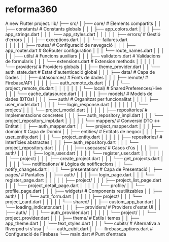 # reforma360

A new Flutter project.
lib/
├── src/
│   ├── core/                  # Elements compartits
│   │   ├── constants/         # Constants globals
│   │   │   ├── app_colors.dart
│   │   │   ├── app_strings.dart
│   │   │   └── app_styles.dart
│   │   │
│   │   ├── errors/            # Gestió d'errors
│   │   │   ├── exceptions.dart
│   │   │   └── failures.dart  
│   │   │
│   │   ├── routes/            # Configuració de navegació
│   │   │   ├── app_router.dart  # GoRouter configuration
│   │   │   └── route_names.dart
│   │   │
│   │   ├── utils/             # Funcions auxiliars
│   │   │   ├── validators.dart # Validacions de formularis
│   │   │   └── extensions.dart # Extension methods
│   │   │
│   │   └── providers/         # Providers globals
│   │       ├── theme_provider.dart
│   │       └── auth_state.dart # Estat d'autenticació global
│   │
│   ├── data/                  # Capa de Dades
│   │   ├── datasources/       # Fonts de dades
│   │   │   ├── remote/        # Firebase/API
│   │   │   │   ├── auth_remote_ds.dart
│   │   │   │   └── project_remote_ds.dart
│   │   │   │
│   │   │   └── local/         # SharedPreferences/Hive
│   │   │       └── cache_datasource.dart
│   │   │
│   │   ├── models/            # Models de dades (DTOs)
│   │   │   ├── auth/          # Organitzat per funcionalitat
│   │   │   │   ├── user_model.dart
│   │   │   │   └── login_response.dart
│   │   │   │
│   │   │   └── project/
│   │   │       └── project_model.dart
│   │   │
│   │   ├── repositories/      # Implementacions concretes
│   │   │   ├── auth_repository_impl.dart
│   │   │   └── project_repository_impl.dart
│   │   │
│   │   └── mappers/           # Conversió DTO ↔ Entitat
│   │       ├── auth_mapper.dart
│   │       └── project_mapper.dart
│   │
│   ├── domain/                # Capa de Domini
│   │   ├── entities/          # Entitats de negoci
│   │   │   ├── user_entity.dart
│   │   │   └── project_entity.dart
│   │   │
│   │   ├── repositories/      # Interfícies abstractes
│   │   │   ├── auth_repository.dart
│   │   │   └── project_repository.dart
│   │   │
│   │   ├── usecases/          # Casos d'ús
│   │   │   ├── auth/
│   │   │   │   ├── login_user.dart
│   │   │   │   └── register_user.dart
│   │   │   │
│   │   │   └── project/
│   │   │       ├── create_project.dart
│   │   │       └── get_projects.dart
│   │   │
│   │   └── notifications/     # Lògica de notificacions
│   │       └── notify_changes.dart
│   │
│   └── presentation/          # Capa de Presentació
│       ├── pages/             # Pantalles
│       │   ├── auth/
│       │   │   ├── login_page.dart
│       │   │   └── register_page.dart
│       │   │
│       │   ├── project/
│       │   │   ├── project_list_page.dart
│       │   │   └── project_detail_page.dart
│       │   │
│       │   └── profile/
│       │       └── profile_page.dart
│       │
│       ├── widgets/           # Components reutilitzables
│       │   ├── auth/
│       │   │   └── auth_form.dart
│       │   │
│       │   ├── project/
│       │   │   └── project_card.dart
│       │   │
│       │   └── shared/
│       │       ├── custom_app_bar.dart
│       │       └── loading_indicator.dart
│       │
│       ├── providers/         # Providers d'estat UI
│       │   ├── auth/
│       │   │   └── auth_provider.dart
│       │   │
│       │   └── project/
│       │       └── project_provider.dart
│       │
│       ├── theme/             # Estils i temes
│       │   ├── app_theme.dart
│       │   └── text_styles.dart
│       │
│       └── cubits/            # Alternativa a Riverpod si s'usa
│           └── auth_cubit.dart
│
├── firebase_options.dart      # Configuració de Firebase
└── main.dart                  # Punt d'entrada